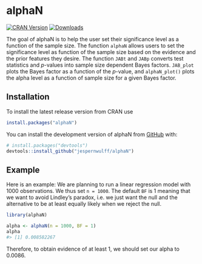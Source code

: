 
<!-- README.md is generated from README.Rmd. Please edit that file -->

# alphaN

<!-- badges: start -->

[![CRAN
Version](https://www.r-pkg.org/badges/version/alphaN)](https://cran.r-project.org/package=alphaN)
[![Downloads](https://cranlogs.r-pkg.org/badges/alphaN?color=brightgreen)](https://CRAN.R-project.org/package=alphaN)
<!-- badges: end -->

The goal of alphaN is to help the user set their significance level as a
function of the sample size. The function `alphaN` allows users to set
the significance level as function of the sample size based on the
evidence and the prior features they desire. The function `JABt` and
`JABp` converts test statistics and $p$-values into sample size
dependent Bayes factors. `JAB_plot` plots the Bayes factor as a function
of the $p$-value, and `alphaN_plot()` plots the alpha level as a
function of sample size for a given Bayes factor.

## Installation

To install the latest release version from CRAN use

``` r
install.packages("alphaN")
```

You can install the development version of alphaN from
[GitHub](https://github.com/) with:

``` r
# install.packages("devtools")
devtools::install_github("jespernwulff/alphaN")
```

## Example

Here is an example: We are planning to run a linear regression model
with 1000 observations. We thus set `n = 1000`. The default `BF` is 1
meaning that we want to avoid Lindley’s paradox, i.e. we just want the
null and the alternative to be at least equally likely when we reject
the null.

``` r
library(alphaN)

alpha <- alphaN(n = 1000, BF = 1)
alpha
#> [1] 0.008582267
```

Therefore, to obtain evidence of at least 1, we should set our alpha to
0.0086.
